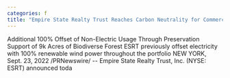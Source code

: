 ```yaml
---
categories: f
title: "Empire State Realty Trust Reaches Carbon Neutrality for Commercial Portfolio"
---
```

Additional 100% Offset of Non-Electric Usage Through Preservation Support of 9k Acres of Biodiverse Forest  ESRT previously offset electricity with 100% renewable wind power throughout the portfolio  NEW YORK, Sept. 23, 2022 /PRNewswire/ -- Empire State Realty Trust, Inc. (NYSE: ESRT) announced toda